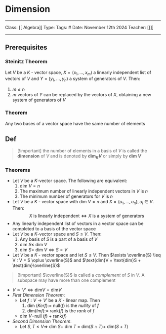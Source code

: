 # Dimension
___
Class: [[ Algebra]]
Type: 
Tags: # 
Date: November 12th 2024
Teacher: [[]]
___

## Prerequisites
### Steinitz Theorem 
Let $V$ be a $K$ - vector space, $X = (x_1,...,x_m)$ a linearly independent list of vectors of $V$ and $Y = (y_1,...,y_n)$ a system of generators of $V$. Then:
1. $m \leq n$ 
2. $m$ vectors of $Y$ can be replaced by the vectors of $X$, obtaining a new system of generators of $V$ 
### Theorem 
Any two bases of a vector space have the same number of elements

## Def
>[!important] the number of elements in a basis of $V$ is called the **dimension** of $V$ and is denoted by **dim$_KV$** or simply by **dim $V$**

### Theorems 
- Let $V$ be a $K$-vector space. The following are equivalent:
	1. dim $V = n$
	2. The maximum number of linearly independent vectors in $V$ is $n$
	3. The minimum number of generators for $V$ is $n$ 
- Let $V$ be a $K$ - vector space with dim $V = n$ and $X = (u_1,...,u_n), u_i \in V$. Then:$$X \text{ is linearly independent} \iff X \text{ is a system of generators}$$
- Any linearly independent list of vectors in a vector space can be completed to a basis of the vector space
- Let $V$ be a $K$-vector space and $S \leq V$. Then:
	1. Any basis of $S$ is a part of a basis of $V$ 
	2. dim $S \leq$ dim $V$ 
	3. dim $S =$ dim $V \iff S = V$ 
- Let $V$ be a $K$ - vector space and let $S \leq V$. Then $\exists \overline{S} \leq V : V = S \oplus \overline{S}$ and $\text{dim}V = \text{dim}S + \text{dim}\overline{S}$
>[!important] $\overline{S}$ is called a *complement* of $S$ in $V$. A subspace may have more than one complement
- $V \simeq V' \iff \text{dim}V = \text{dim}V'$
- *First Dimension Theorem*:
	- Let $f:V\rightarrow V'$ be a $K$ - linear map. Then 
		1. dim $(Kerf) :=$ null$(f)$ is the *nullity* of $f$ 
		2. dim$(Im f) :=$ rank$(f)$ is the *rank* of $f$ 
	- dim $V =$null $(f)$ + rank$(f)$ 
- *Second Dimension Theorem*:
	- Let $S,T \leq V \Rightarrow$ dim $S +$ dim $T$ = dim$(S \cap T)+$ dim$(S+T)$
 

